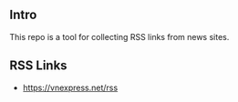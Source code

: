 
## Intro

This repo is a tool for collecting RSS links from news sites.

## RSS Links

- https://vnexpress.net/rss

